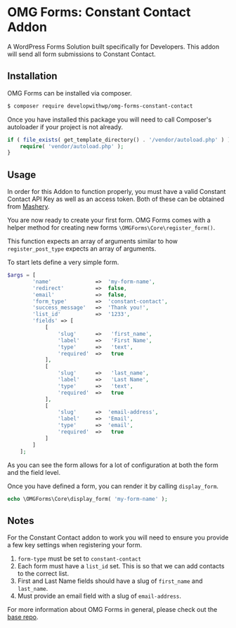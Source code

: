 # OMG Forms: Constant Contact Addon

A WordPress Forms Solution built specifically for Developers. This addon will send all form submissions to Constant Contact.

## Installation
OMG Forms can be installed via composer.
```sh
$ composer require developwithwp/omg-forms-constant-contact
```

Once you have installed this package you will need to call Composer's autoloader if your project is not already.
```php
if ( file_exists( get_template_directory() . '/vendor/autoload.php' ) ) {
    require( 'vendor/autoload.php' );
}
```

## Usage
In order for this Addon to function properly, you must have a valid Constant Contact API Key as well as an access token. Both of these can be obtained from [Mashery](http://constantcontact.mashery.com).

You are now ready to create your first form. OMG Forms comes with a helper method for creating new forms `\OMGForms\Core\register_form()`.

This function expects an array of arguments similar to how `register_post_type` expects an array of arguments.

To start lets define a very simple form.

```php
$args = [
		'name'              =>  'my-form-name',
		'redirect'          =>  false,
		'email'             =>  false,
		'form_type'         =>  'constant-contact',
		'success_message'   =>  'Thank you!',
		'list_id'           =>  '1233',
		'fields' => [
			[
				'slug'      =>   'first_name',
				'label'     =>   'First Name',
				'type'      =>   'text',
				'required'  =>   true
			],
			[
				'slug'      =>   'last_name',
				'label'     =>   'Last Name',
				'type'      =>   'text',
				'required'  =>   true
			],
			[
				'slug'      =>  'email-address',
				'label'     =>  'Email',
				'type'      =>  'email',
				'required'  =>   true
			]
		]
	];
```

As you can see the form allows for a lot of configuration at both the form and the field level.

Once you have defined a form, you can render it by calling `display_form`.
```php
echo \OMGForms\Core\display_form( 'my-form-name' );
```

## Notes
For the Constant Contact addon to work you will need to ensure you provide a few key settings when registering your form.
1. `form-type` must be set to `constant-contact`
2. Each form must have a `list_id` set. This is so that we can add contacts to the correct list.
3. First and Last Name fields should have a slug of `first_name` and `last_name`.
4. Must provide an email field with a slug of `email-address`.

For more information about OMG Forms in general, please check out the [base repo](https://github.com/mrbobbybryant/omg-forms).
